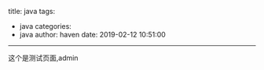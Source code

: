 title: java
tags:
  - java
categories:
  - java
author: haven
date: 2019-02-12 10:51:00
---
这个是测试页面,admin